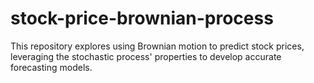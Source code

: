 # stock-price-brownian-process
This repository explores using Brownian motion to predict stock prices, leveraging the stochastic process' properties to develop accurate forecasting models.

